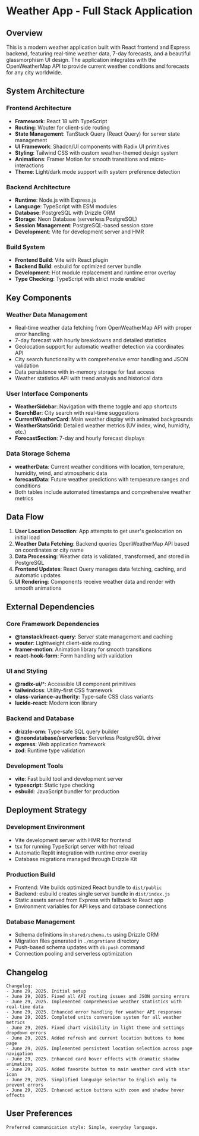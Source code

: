 # Weather App - Full Stack Application

## Overview

This is a modern weather application built with React frontend and Express backend, featuring real-time weather data, 7-day forecasts, and a beautiful glassmorphism UI design. The application integrates with the OpenWeatherMap API to provide current weather conditions and forecasts for any city worldwide.

## System Architecture

### Frontend Architecture
- **Framework**: React 18 with TypeScript
- **Routing**: Wouter for client-side routing
- **State Management**: TanStack Query (React Query) for server state management
- **UI Framework**: Shadcn/UI components with Radix UI primitives
- **Styling**: Tailwind CSS with custom weather-themed design system
- **Animations**: Framer Motion for smooth transitions and micro-interactions
- **Theme**: Light/dark mode support with system preference detection

### Backend Architecture
- **Runtime**: Node.js with Express.js
- **Language**: TypeScript with ESM modules
- **Database**: PostgreSQL with Drizzle ORM
- **Storage**: Neon Database (serverless PostgreSQL)
- **Session Management**: PostgreSQL-based session store
- **Development**: Vite for development server and HMR

### Build System
- **Frontend Build**: Vite with React plugin
- **Backend Build**: esbuild for optimized server bundle
- **Development**: Hot module replacement and runtime error overlay
- **Type Checking**: TypeScript with strict mode enabled

## Key Components

### Weather Data Management
- Real-time weather data fetching from OpenWeatherMap API with proper error handling
- 7-day forecast with hourly breakdowns and detailed statistics
- Geolocation support for automatic weather detection via coordinates API
- City search functionality with comprehensive error handling and JSON validation
- Data persistence with in-memory storage for fast access
- Weather statistics API with trend analysis and historical data

### User Interface Components
- **WeatherSidebar**: Navigation with theme toggle and app shortcuts
- **SearchBar**: City search with real-time suggestions
- **CurrentWeatherCard**: Main weather display with animated backgrounds
- **WeatherStatsGrid**: Detailed weather metrics (UV index, wind, humidity, etc.)
- **ForecastSection**: 7-day and hourly forecast displays

### Data Storage Schema
- **weatherData**: Current weather conditions with location, temperature, humidity, wind, and atmospheric data
- **forecastData**: Future weather predictions with temperature ranges and conditions
- Both tables include automated timestamps and comprehensive weather metrics

## Data Flow

1. **User Location Detection**: App attempts to get user's geolocation on initial load
2. **Weather Data Fetching**: Backend queries OpenWeatherMap API based on coordinates or city name
3. **Data Processing**: Weather data is validated, transformed, and stored in PostgreSQL
4. **Frontend Updates**: React Query manages data fetching, caching, and automatic updates
5. **UI Rendering**: Components receive weather data and render with smooth animations

## External Dependencies

### Core Framework Dependencies
- **@tanstack/react-query**: Server state management and caching
- **wouter**: Lightweight client-side routing
- **framer-motion**: Animation library for smooth transitions
- **react-hook-form**: Form handling with validation

### UI and Styling
- **@radix-ui/***: Accessible UI component primitives
- **tailwindcss**: Utility-first CSS framework
- **class-variance-authority**: Type-safe CSS class variants
- **lucide-react**: Modern icon library

### Backend and Database
- **drizzle-orm**: Type-safe SQL query builder
- **@neondatabase/serverless**: Serverless PostgreSQL driver
- **express**: Web application framework
- **zod**: Runtime type validation

### Development Tools
- **vite**: Fast build tool and development server
- **typescript**: Static type checking
- **esbuild**: JavaScript bundler for production

## Deployment Strategy

### Development Environment
- Vite development server with HMR for frontend
- tsx for running TypeScript server with hot reload
- Automatic Replit integration with runtime error overlay
- Database migrations managed through Drizzle Kit

### Production Build
- Frontend: Vite builds optimized React bundle to `dist/public`
- Backend: esbuild creates single server bundle in `dist/index.js`
- Static assets served from Express with fallback to React app
- Environment variables for API keys and database connections

### Database Management
- Schema definitions in `shared/schema.ts` using Drizzle ORM
- Migration files generated in `./migrations` directory
- Push-based schema updates with `db:push` command
- Connection pooling and serverless optimization

## Changelog

```
Changelog:
- June 29, 2025. Initial setup
- June 29, 2025. Fixed all API routing issues and JSON parsing errors
- June 29, 2025. Implemented comprehensive weather statistics with real-time data
- June 29, 2025. Enhanced error handling for weather API responses
- June 29, 2025. Completed units conversion system for all weather metrics
- June 29, 2025. Fixed chart visibility in light theme and settings dropdown errors
- June 29, 2025. Added refresh and current location buttons to home page
- June 29, 2025. Implemented persistent location selection across page navigation
- June 29, 2025. Enhanced card hover effects with dramatic shadow animations
- June 29, 2025. Added favorite button to main weather card with star icon
- June 29, 2025. Simplified language selector to English only to prevent errors
- June 29, 2025. Enhanced action buttons with zoom and shadow hover effects
```

## User Preferences

```
Preferred communication style: Simple, everyday language.
```